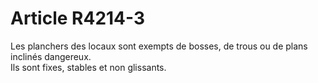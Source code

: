 # Article R4214-3

  
Les planchers des locaux sont exempts de bosses, de trous ou de plans inclinés dangereux.   
Ils sont fixes, stables et non glissants.